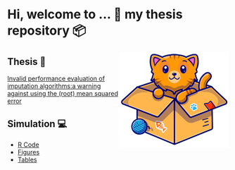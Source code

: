# Hi, welcome to ... :wave:  my thesis repository :package:
<img align="right" width="250" src="/Simulation/Workspaces/img.png">

## Thesis :notebook:
[Invalid performance evaluation of imputation algorithms:a warning against using the (root) mean squared error](/Report/Thesis.pdf)

## Simulation :computer: 
- [R Code](/Simulation/)
- [Figures](/Simulation/Figures/) 
- [Tables](/Simulation/Tables/)
